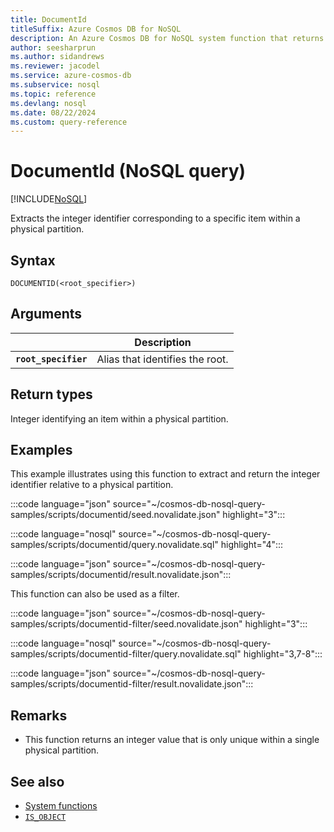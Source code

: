```yaml
---
title: DocumentId
titleSuffix: Azure Cosmos DB for NoSQL
description: An Azure Cosmos DB for NoSQL system function that returns the partition-specific integer identifier for an item.
author: seesharprun
ms.author: sidandrews
ms.reviewer: jacodel
ms.service: azure-cosmos-db
ms.subservice: nosql
ms.topic: reference
ms.devlang: nosql
ms.date: 08/22/2024
ms.custom: query-reference
---
```


# DocumentId (NoSQL query)

[!INCLUDE[NoSQL](../../includes/appliesto-nosql.md)]

Extracts the integer identifier corresponding to a specific item within a physical partition.

## Syntax

```nosql
DOCUMENTID(<root_specifier>)
```

## Arguments

| | Description |
| --- | --- |
| **`root_specifier`** | Alias that identifies the root. |

## Return types

Integer identifying an item within a physical partition.

## Examples

This example illustrates using this function to extract and return the integer identifier relative to a physical partition.

:::code language="json" source="~/cosmos-db-nosql-query-samples/scripts/documentid/seed.novalidate.json" highlight="3":::

:::code language="nosql" source="~/cosmos-db-nosql-query-samples/scripts/documentid/query.novalidate.sql" highlight="4":::  

:::code language="json" source="~/cosmos-db-nosql-query-samples/scripts/documentid/result.novalidate.json":::

This function can also be used as a filter.

:::code language="json" source="~/cosmos-db-nosql-query-samples/scripts/documentid-filter/seed.novalidate.json" highlight="3":::

:::code language="nosql" source="~/cosmos-db-nosql-query-samples/scripts/documentid-filter/query.novalidate.sql" highlight="3,7-8":::  

:::code language="json" source="~/cosmos-db-nosql-query-samples/scripts/documentid-filter/result.novalidate.json":::

## Remarks

- This function returns an integer value that is only unique within a single physical partition.

## See also

- [System functions](system-functions.yml)
- [`IS_OBJECT`](is-object.md)
